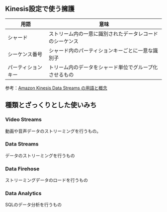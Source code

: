 ## Kinesis設定で使う擁護
|  用語  |  意味  |
| ---- | ---- |
|  シャード  |  ストリーム内の一意に識別されたデータレコードのシーケンス  |
|  シーケンス番号  |  シャード内のパーティションキーごとに一意な識別子  |
|  パーティションキー  |  トリーム内のデータをシャード単位でグループ化させるもの  |
  
参考：[Amazon Kinesis Data Streams の用語と概念](https://docs.aws.amazon.com/ja_jp/streams/latest/dev/key-concepts.html)
  
## 種類とざっくりとした使いみち
### Video Streams
動画や音声データのストリーミングを行うもの。
  
### Data Streams
データのストリーミングを行うもの
  
### Data Firehose
ストリーミングデータのロードを行うもの
  
### Data Analytics
SQLのデータ分析を行うもの
